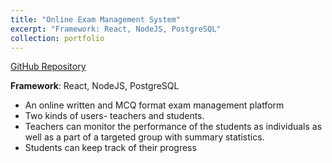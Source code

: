 ```yaml
---
title: "Online Exam Management System"
excerpt: "Framework: React, NodeJS, PostgreSQL"
collection: portfolio
---
```

[GitHub Repository](https://github.com/mashiyat-mahjabin-prapty/OEMS)

**Framework**: React, NodeJS, PostgreSQL  
- An online written and MCQ format exam management platform
- Two kinds of users- teachers and students.
- Teachers can monitor the performance of the students as individuals as well as a part of a targeted group with summary statistics.
- Students can keep track of their progress
